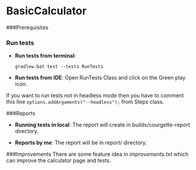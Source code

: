 # BasicCalculator

###Prerequisites



### Run tests

* **Run tests from terminal**:
  
  `gradlew.bat test --tests RunTests`
  

* **Run tests from IDE**: Open RunTests Class and click on the Green play icon.

If you want to run tests not in headless mode then you have to comment this line 
`options.addArguments("--headless");` from Steps class.

###Reports
* **Running tests in local**:
The report will create in builds/courgette-report directory.

* **Reports by me**:
  The report will be in report/<date> directory.

###Improvements
There are some feature idea in *improvements.txt* which can improve the calculator page and tests.
  


